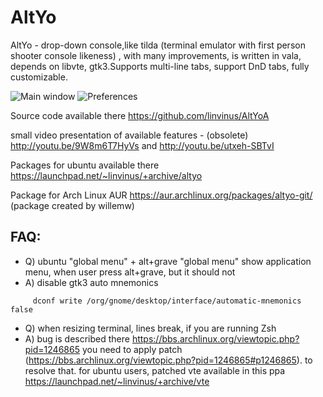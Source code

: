 AltYo
=====

AltYo - drop-down console,like tilda (terminal emulator with first person shooter console likeness) ,
with many improvements, is written in vala, depends on libvte, gtk3.Supports multi-line tabs, support DnD tabs,
fully customizable.

![Main window](http://storage5.static.itmages.ru/i/13/0306/s_1362553192_8481235_e88c7350b2.png)
![Preferences](http://storage6.static.itmages.ru/i/13/0306/s_1362553212_3021546_770183e9e7.png)

Source code available there https://github.com/linvinus/AltYoA

small video presentation of available features - (obsolete) http://youtu.be/9W8m6T7HyVs and http://youtu.be/utxeh-SBTvI

Packages for ubuntu available there https://launchpad.net/~linvinus/+archive/altyo

Package for Arch Linux AUR https://aur.archlinux.org/packages/altyo-git/ (package created by willemw)

FAQ:
----
* Q) ubuntu "global menu" + alt+grave
     "global menu" show application menu, when user press alt+grave, but it should not
* A) disable gtk3 auto mnemonics
```
     dconf write /org/gnome/desktop/interface/automatic-mnemonics false
```

* Q) when resizing terminal, lines break, if you are running Zsh
* A) bug is described there https://bbs.archlinux.org/viewtopic.php?pid=1246865
     you need to apply patch (https://bbs.archlinux.org/viewtopic.php?pid=1246865#p1246865).
     to resolve that.
     for ubuntu users, patched vte available in this ppa https://launchpad.net/~linvinus/+archive/vte
